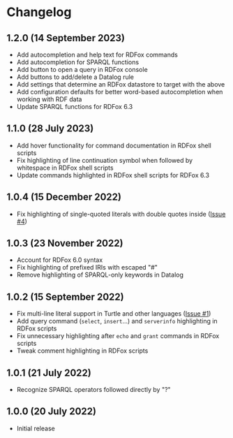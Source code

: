# Changelog

## 1.2.0 (14 September 2023)
- Add autocompletion and help text for RDFox commands
- Add autocompletion for SPARQL functions
- Add button to open a query in RDFox console
- Add buttons to add/delete a Datalog rule
- Add settings that determine an RDFox datastore to target with the above
- Add configuration defaults for better word-based autocompletion when working with RDF data
- Update SPARQL functions for RDFox 6.3

## 1.1.0 (28 July 2023)
- Add hover functionality for command documentation in RDFox shell scripts
- Fix highlighting of line continuation symbol when followed by whitespace in RDFox shell scripts
- Update commands highlighted in RDFox shell scripts for RDFox 6.3

## 1.0.4 (15 December 2022)
- Fix highlighting of single-quoted literals with double quotes inside ([Issue #4](https://github.com/OxfordSemantic/vscode-rdfox-rdf/issues/4))

## 1.0.3 (23 November 2022)
- Account for RDFox 6.0 syntax
- Fix highlighting of prefixed IRIs with escaped "#"
- Remove highlighting of SPARQL-only keywords in Datalog

## 1.0.2 (15 September 2022)
- Fix multi-line literal support in Turtle and other languages ([Issue #1](https://github.com/OxfordSemantic/vscode-rdfox-rdf/issues/1))
- Add query command (`select`, `insert`...) and `serverinfo` highlighting in RDFox scripts
- Fix unnecessary highlighting after `echo` and `grant` commands in RDFox scripts
- Tweak comment highlighting in RDFox scripts

## 1.0.1 (21 July 2022)
- Recognize SPARQL operators followed directly by "?"

## 1.0.0 (20 July 2022)
- Initial release